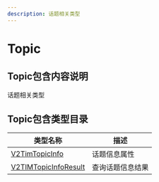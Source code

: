 ```yaml
---
description: 话题相关类型
---
```


# Topic

## Topic包含内容说明

话题相关类型

## Topic包含类型目录

| 类型名称                                            | 描述       |
| ----------------------------------------------- | -------- |
| [V2TimTopicInfo](v2timtopicinfo.md)             | 话题信息属性   |
| [V2TIMTopicInfoResult](v2timtopicinforesult.md) | 查询话题信息结果 |
